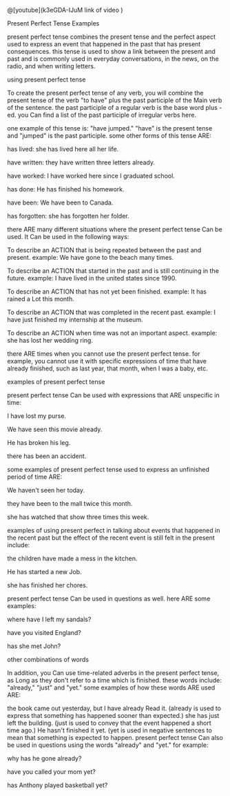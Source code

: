 @[youtube](k3eGDA-IJuM link of video 
)

Present Perfect Tense Examples


present perfect tense combines the present tense and the perfect aspect used to express an event that happened in the past that has present consequences. this tense is used to show a link between the present and past and is commonly used in everyday conversations, in the news, on the radio, and when writing letters.

using present perfect tense


To create the present perfect tense of any verb, you will combine the present tense of the verb "to have" plus the past participle of the Main verb of the sentence. the past participle of a regular verb is the base word plus -ed. you Can find a list of the past participle of irregular verbs here.

one example of this tense is: "have jumped." "have" is the present tense and "jumped" is the past participle. some other forms of this tense ARE:

has lived: she has lived here all her life.


have written: they have written three letters already.


have worked: I have worked here since I graduated school.


has done: He has finished his homework.


have been: We have been to Canada.


has forgotten: she has forgotten her folder.


there ARE many different situations where the present perfect tense Can be used. It Can be used in the following ways:

To describe an ACTION that is being repeated between the past and present. example: We have gone to the beach many times.


To describe an ACTION that started in the past and is still continuing in the future. example: I have lived in the united states since 1990.


To describe an ACTION that has not yet been finished. example: It has rained a Lot this month.


To describe an ACTION that was completed in the recent past. example: I have just finished my internship at the museum.


To describe an ACTION when time was not an important aspect. example: she has lost her wedding ring.


there ARE times when you cannot use the present perfect tense. for example, you cannot use it with specific expressions of time that have already finished, such as last year, that month, when I was a baby, etc.

examples of present perfect tense


present perfect tense Can be used with expressions that ARE unspecific in time:

I have lost my purse.


We have seen this movie already.


He has broken his leg.


there has been an accident.


some examples of present perfect tense used to express an unfinished period of time ARE:

We haven't seen her today.


they have been to the mall twice this month.


she has watched that show three times this week.


examples of using present perfect in talking about events that happened in the recent past but the effect of the recent event is still felt in the present include:

the children have made a mess in the kitchen.


He has started a new Job.


she has finished her chores.


present perfect tense Can be used in questions as well. here ARE some examples:

where have I left my sandals?


have you visited England?


has she met John?


other combinations of words


In addition, you Can use time-related adverbs in the present perfect tense, as Long as they don't refer to a time which is finished. these words include: "already," "just" and "yet." some examples of how these words ARE used ARE:

the book came out yesterday, but I have already Read it. (already is used to express that something has happened sooner than expected.)
she has just left the building. (just is used to convey that the event happened a short time ago.)
He hasn't finished it yet. (yet is used in negative sentences to mean that something is expected to happen.
present perfect tense Can also be used in questions using the words "already" and "yet." for example:

why has he gone already?


have you called your mom yet?


has Anthony played basketball yet?

